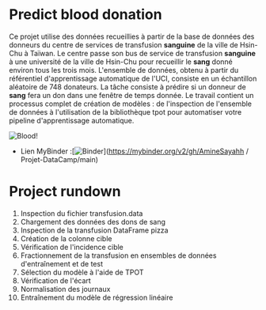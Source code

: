 # Predict blood donation

Ce projet utilise des données recueillies à partir de la base de données des donneurs du centre de services de transfusion **sanguine** de la ville de Hsin-Chu à Taïwan. Le centre passe son bus de service de transfusion **sanguine** à une université de la ville de Hsin-Chu pour recueillir le **sang** donné environ tous les trois mois. L'ensemble de données, obtenu à partir du référentiel d'apprentissage automatique de l'UCI, consiste en un échantillon aléatoire de 748 donateurs. La tâche consiste à prédire si un donneur de **sang** fera un don dans une fenêtre de temps donnée. Le travail contient un processus complet de création de modèles : de l'inspection de l'ensemble de données à l'utilisation de la bibliothèque tpot pour automatiser votre pipeline d'apprentissage automatique. 

![Blood!](https://csrbox.org/company/proj_img/1570703417blood%20donation.jpg)

 * Lien MyBinder :[![Binder](https://mybinder.org/badge_logo.svg)](https://mybinder.org/v2/gh/AmineSayahh / Projet-DataCamp/main)
# Project rundown 
<ol>
 <li> Inspection du fichier transfusion.data </li>
 <li> Chargement des données des dons de sang </li>
 <li> Inspection de la transfusion DataFrame pizza </li>
 <li> Création de la colonne cible </li>
 <li> Vérification de l'incidence cible </li>
 <li> Fractionnement de la transfusion en ensembles de données d'entraînement et de test </li>
 <li> Sélection du modèle à l'aide de TPOT </li>
 <li> Vérification de l'écart </li>
 <li> Normalisation des journaux </li>
 <li> Entraînement du modèle de régression linéaire </li>
</ol>
